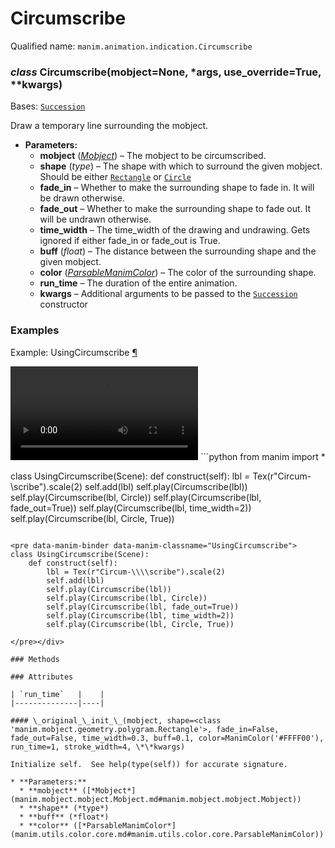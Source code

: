# Circumscribe

Qualified name: `manim.animation.indication.Circumscribe`

### *class* Circumscribe(mobject=None, \*args, use_override=True, \*\*kwargs)

Bases: [`Succession`](manim.animation.composition.Succession.md#manim.animation.composition.Succession)

Draw a temporary line surrounding the mobject.

* **Parameters:**
  * **mobject** ([*Mobject*](manim.mobject.mobject.Mobject.md#manim.mobject.mobject.Mobject)) – The mobject to be circumscribed.
  * **shape** (*type*) – The shape with which to surround the given mobject. Should be either
    [`Rectangle`](manim.mobject.geometry.polygram.Rectangle.md#manim.mobject.geometry.polygram.Rectangle) or [`Circle`](manim.mobject.geometry.arc.Circle.md#manim.mobject.geometry.arc.Circle)
  * **fade_in** – Whether to make the surrounding shape to fade in. It will be drawn otherwise.
  * **fade_out** – Whether to make the surrounding shape to fade out. It will be undrawn otherwise.
  * **time_width** – The time_width of the drawing and undrawing. Gets ignored if either fade_in or fade_out is True.
  * **buff** (*float*) – The distance between the surrounding shape and the given mobject.
  * **color** ([*ParsableManimColor*](manim.utils.color.core.md#manim.utils.color.core.ParsableManimColor)) – The color of the surrounding shape.
  * **run_time** – The duration of the entire animation.
  * **kwargs** – Additional arguments to be passed to the [`Succession`](manim.animation.composition.Succession.md#manim.animation.composition.Succession) constructor

### Examples

<div id="usingcircumscribe" class="admonition admonition-manim-example">
<p class="admonition-title">Example: UsingCircumscribe <a class="headerlink" href="#usingcircumscribe">¶</a></p><video
    class="manim-video"
    controls
    loop
    autoplay
    src="./UsingCircumscribe-1.mp4">
</video>
```python
from manim import *

class UsingCircumscribe(Scene):
    def construct(self):
        lbl = Tex(r"Circum-\\scribe").scale(2)
        self.add(lbl)
        self.play(Circumscribe(lbl))
        self.play(Circumscribe(lbl, Circle))
        self.play(Circumscribe(lbl, fade_out=True))
        self.play(Circumscribe(lbl, time_width=2))
        self.play(Circumscribe(lbl, Circle, True))
```

<pre data-manim-binder data-manim-classname="UsingCircumscribe">
class UsingCircumscribe(Scene):
    def construct(self):
        lbl = Tex(r"Circum-\\\\scribe").scale(2)
        self.add(lbl)
        self.play(Circumscribe(lbl))
        self.play(Circumscribe(lbl, Circle))
        self.play(Circumscribe(lbl, fade_out=True))
        self.play(Circumscribe(lbl, time_width=2))
        self.play(Circumscribe(lbl, Circle, True))

</pre></div>

### Methods

### Attributes

| `run_time`   |    |
|--------------|----|

#### \_original_\_init_\_(mobject, shape=<class 'manim.mobject.geometry.polygram.Rectangle'>, fade_in=False, fade_out=False, time_width=0.3, buff=0.1, color=ManimColor('#FFFF00'), run_time=1, stroke_width=4, \*\*kwargs)

Initialize self.  See help(type(self)) for accurate signature.

* **Parameters:**
  * **mobject** ([*Mobject*](manim.mobject.mobject.Mobject.md#manim.mobject.mobject.Mobject))
  * **shape** (*type*)
  * **buff** (*float*)
  * **color** ([*ParsableManimColor*](manim.utils.color.core.md#manim.utils.color.core.ParsableManimColor))
